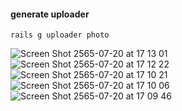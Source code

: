 #### generate uploader 
```
rails g uploader photo
```


![Screen Shot 2565-07-20 at 17 13 01](https://user-images.githubusercontent.com/10510210/179957841-0f5e16b1-367d-4772-bbc7-8a90f32e0be1.png)
![Screen Shot 2565-07-20 at 17 12 22](https://user-images.githubusercontent.com/10510210/179957866-03c73400-7374-4944-836d-7f780c6c1f9b.png)
![Screen Shot 2565-07-20 at 17 10 21](https://user-images.githubusercontent.com/10510210/179957869-188c6a41-3c31-40b7-8652-d6cc2ff3fa26.png)
![Screen Shot 2565-07-20 at 17 10 06](https://user-images.githubusercontent.com/10510210/179957873-86e9ad2d-88e0-4c2a-b70e-fbb7c3fc8df5.png)
![Screen Shot 2565-07-20 at 17 09 46](https://user-images.githubusercontent.com/10510210/179957877-a5f10b34-dce8-4b47-8466-68f79fba1408.png)
